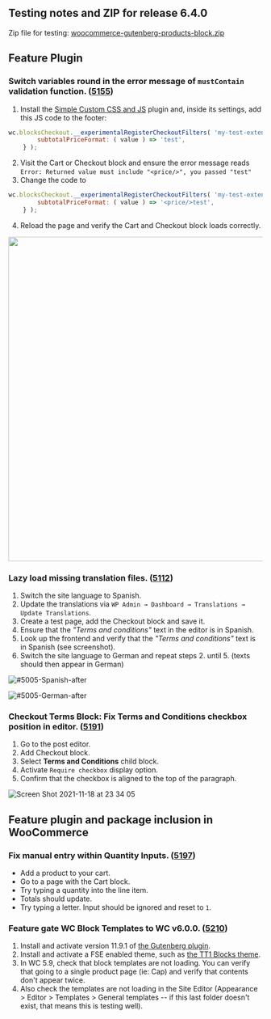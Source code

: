 ## Testing notes and ZIP for release 6.4.0

Zip file for testing: [woocommerce-gutenberg-products-block.zip](https://github.com/woocommerce/woocommerce-gutenberg-products-block/files/7581080/woocommerce-gutenberg-products-block.zip)

## Feature Plugin

### Switch variables round in the error message of `mustContain` validation function. ([5155](https://github.com/woocommerce/woocommerce-gutenberg-products-block/pull/5155))

1. Install the [Simple Custom CSS and JS](https://wordpress.org/plugins/custom-css-js/) plugin and, inside its settings, add this JS code to the footer:
```js
wc.blocksCheckout.__experimentalRegisterCheckoutFilters( 'my-test-extension', {
		subtotalPriceFormat: ( value ) => 'test',
	} );
```
2. Visit the Cart or Checkout block and ensure the error message reads `Error: Returned value must include "<price/>", you passed "test"`
3. Change the code to
```js
wc.blocksCheckout.__experimentalRegisterCheckoutFilters( 'my-test-extension', {
		subtotalPriceFormat: ( value ) => '<price/>test',
	} );
```
4. Reload the page and verify the Cart and Checkout block loads correctly.

<img src="https://user-images.githubusercontent.com/5656702/141991343-fd10d3c3-a04f-4486-ac2b-505f8cba3ac0.png" alt="" width="642" />

### Lazy load missing translation files. ([5112](https://github.com/woocommerce/woocommerce-gutenberg-products-block/pull/5112))
1. Switch the site language to Spanish.
2. Update the translations via `WP Admin → Dashboard → Translations → Update Translations`.
3. Create a test page, add the Checkout block and save it.
4. Ensure that the _"Terms and conditions"_ text in the editor is in Spanish.
5. Look up the frontend and verify that the _"Terms and conditions"_ text is in Spanish (see screenshot).
6. Switch the site language to German and repeat steps 2. until 5. (texts should then appear in German)

![#5005-Spanish-after](https://user-images.githubusercontent.com/3323310/140933124-619a9701-a74d-43d3-8a55-1540c4ff0de1.png)

![#5005-German-after](https://user-images.githubusercontent.com/3323310/140933183-0887538e-5c3a-4161-aef8-bd53ac8463dc.png)

### Checkout Terms Block: Fix Terms and Conditions checkbox position in editor. ([5191](https://github.com/woocommerce/woocommerce-gutenberg-products-block/pull/5191))
1. Go to the post editor.
2. Add Checkout block.
3. Select **Terms and Conditions** child block.
4. Activate `Require checkbox` display option.
5. Confirm that the checkbox is aligned to the top of the paragraph.

![Screen Shot 2021-11-18 at 23 34 05](https://user-images.githubusercontent.com/1847066/142507675-5cd34956-8bdf-41b2-9f3d-eff00928f548.png)

## Feature plugin and package inclusion in WooCommerce

### Fix manual entry within Quantity Inputs. ([5197](https://github.com/woocommerce/woocommerce-gutenberg-products-block/pull/5197))
- Add a product to your cart.
- Go to a page with the Cart block.
- Try typing a quantity into the line item.
- Totals should update.
- Try typing a letter. Input should be ignored and reset to `1`.

### Feature gate WC Block Templates to WC v6.0.0. ([5210](https://github.com/woocommerce/woocommerce-gutenberg-products-block/pull/5210))
1. Install and activate version 11.9.1 of [the Gutenberg plugin](https://wordpress.org/plugins/gutenberg/).
2. Install and activate a FSE enabled theme, such as [the TT1 Blocks theme](https://wordpress.org/themes/tt1-blocks/).
3. In WC 5.9, check that block templates are not loading. You can verify that going to a single product page (ie: Cap) and verify that contents don't appear twice.
4. Also check the templates are not loading in the Site Editor (Appearance > Editor > Templates > General templates -- if this last folder doesn't exist, that means this is testing well).
